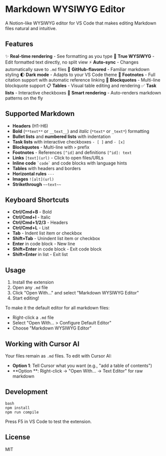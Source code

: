 # Markdown WYSIWYG Editor

A Notion-like WYSIWYG editor for VS Code that makes editing Markdown files natural and intuitive.

## Features

✨ **Real-time rendering** - See formatting as you type
📝 **True WYSIWYG** - Edit formatted text directly, no split view
⚡ **Auto-sync** - Changes automatically save to `.md` files
🎨 **GitHub-flavored** - Familiar markdown styling
🌓 **Dark mode** - Adapts to your VS Code theme
🔗 **Footnotes** - Full citation support with automatic reference linking
💬 **Blockquotes** - Multi-line blockquote support
📋 **Tables** - Visual table editing and rendering
✅ **Task lists** - Interactive checkboxes
🎯 **Smart rendering** - Auto-renders markdown patterns on the fly

## Supported Markdown

- **Headers** (H1-H6)
- **Bold** (`**text**` or `__text__`) and *italic* (`*text*` or `_text*`) formatting
- **Bullet lists** and **numbered lists** with indentation
- **Task lists** with interactive checkboxes `- [ ]` and `- [x]`
- **Blockquotes** - Multi-line with `>` prefix
- **Footnotes** - References `[^id]` and definitions `[^id]: text`
- **Links** `[text](url)` - Click to open files/URLs
- **Inline code** `` `code` `` and code blocks with language hints
- **Tables** with headers and borders
- **Horizontal rules** `---`
- **Images** `![alt](url)`
- **Strikethrough** `~~text~~`

## Keyboard Shortcuts


- **Ctrl/Cmd+B** - Bold
- **Ctrl/Cmd+I** - Italic
- **Ctrl/Cmd+1/2/3** - Headers
- **Ctrl/Cmd+L** - List
- **Tab** - Indent list item or checkbox
- **Shift+Tab** - Unindent list item or checkbox
- **Enter** in code block - New line
- **Shift+Enter** in code block - Exit code block
- **Shift+Enter** in list - Exit list

## Usage


1. Install the extension
2. Open any `.md` file
3. Click "Open With..." and select "Markdown WYSIWYG Editor"
4. Start editing!

To make it the default editor for all markdown files:
- Right-click a `.md` file
- Select "Open With... > Configure Default Editor"
- Choose "Markdown WYSIWYG Editor"

## Working with Cursor AI


Your files remain as `.md` files. To edit with Cursor AI:
- **Option 1**: Tell Cursor what you want (e.g., "add a table of contents")
- **Option **: Right-click → "Open With... → Text Editor" for raw markdown

## Development


```
bash
npm install
npm run compile

```


Press F5 in VS Code to test the extension.

## License


MIT